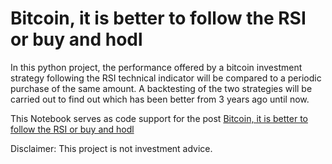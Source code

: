 # Bitcoin, it is better to follow the RSI or buy and hodl

In this python project, the performance offered by a bitcoin investment strategy following the RSI technical indicator will be compared to a periodic purchase of the same amount. A backtesting of the two strategies will be carried out to find out which has been better from 3 years ago until now.

This Notebook serves as code support for the post [Bitcoin, it is better to follow the RSI or buy and hodl](https://bgeometrics.com/2022/01/08/bitcoin-it-is-better-to-follow-the-rsi-or-buy-and-hold-hodl/)

Disclaimer: This project is not investment advice.